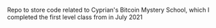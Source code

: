 Repo to store code related to Cyprian's Bitcoin Mystery School, which I completed the first level class from in July 2021
